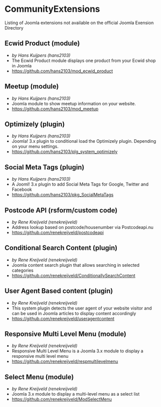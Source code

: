 # CommunityExtensions
Listing of Joomla extensions not available on the official Joomla Exension Directory

## Ecwid Product (module)
- _by Hans Kuijpers (hans2103)_
- The Ecwid Product module displays one product from your Ecwid shop in Joomla
- https://github.com/hans2103/mod_ecwid_product

## Meetup (module)
- _by Hans Kuijpers (hans2103)_
- Joomla module to show meetup information on your website.
- https://github.com/hans2103/mod_meetup

## Optimizely (plugin)
- _by Hans Kuijpers (hans2103)_
- Joomla! 3.x plugin to conditional load the Optimizely plugin. Depending on your menu settings.
- https://github.com/hans2103/plg_system_optimizely

## Social Meta Tags (plugin)
- _by Hans Kuijpers (hans2103)_
- A Jooml! 3.x plugin to add Social Meta Tags for Google, Twitter and Facebook
- https://github.com/hans2103/pkg_SocialMetaTags

## Postcode API (rsform/custom code)
- _by Rene Kreijveld (renekreijveld)_
- Address lookup based on postcode/housenumber via Postcodeapi.nu
- https://github.com/renekreijveld/postcodeapi

## Conditional Search Content (plugin)
- _by Rene Kreijveld (renekreijveld)_
- Joomla content search plugin that allows searching in selected categories
- https://github.com/renekreijveld/ConditionallySearchContent

## User Agent Based content (plugin)
- _by Rene Kreijveld (renekreijveld)_
- This system plugin detects the user agent of your website visitor and can be used in Joomla articles to display content accordingly
- https://github.com/renekreijveld/useragentcontent
 
## Responsive Multi Level Menu (module)
- _by Rene Kreijveld (renekreijveld)_
- Responsive Multi Level Menu is a Joomla 3.x module to display a responsive multi level menu
- https://github.com/renekreijveld/respmultilevelmenu

## Select Menu (module)
- _by Rene Kreijveld (renekreijveld)_
- Joomla 3.x module to display a multi-level menu as a select list
- https://github.com/renekreijveld/ModSelectMenu








